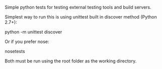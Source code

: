 Simple python tests for testing external testing tools and build servers.

Simplest way to run this is using unittest built in discover method (Python 2.7+):

  python -m unittest discover
  
Or if you prefer nose:

  nosetests
  
Both must be run using the root folder as the working directory.